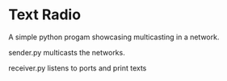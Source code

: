 # Text Radio 

A simple python progam showcasing multicasting in a network.

sender.py multicasts the networks.

receiver.py listens to ports and print texts
